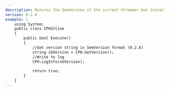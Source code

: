 ```yaml
---
description: Returns the SemVersion of the current Streamer.bot installation
version: 0.2.4
example: |
    using System;
    public class CPHInline
    {
        public bool Execute()
        {
            //Get version string in SemVersion format (0.2.6)
            string sbVersion = CPH.GetVersion();
            //Write to log
            CPH.LogInfo(sbVersion);
            
            return true;
        }
    }
---
```

